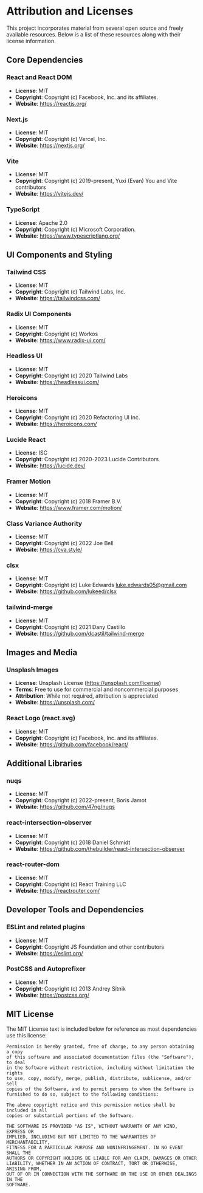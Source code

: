 # Attribution and Licenses

This project incorporates material from several open source and freely available resources.
Below is a list of these resources along with their license information.

## Core Dependencies

### React and React DOM
- **License**: MIT
- **Copyright**: Copyright (c) Facebook, Inc. and its affiliates.
- **Website**: https://reactjs.org/

### Next.js
- **License**: MIT
- **Copyright**: Copyright (c) Vercel, Inc.
- **Website**: https://nextjs.org/

### Vite
- **License**: MIT
- **Copyright**: Copyright (c) 2019-present, Yuxi (Evan) You and Vite contributors
- **Website**: https://vitejs.dev/

### TypeScript
- **License**: Apache 2.0
- **Copyright**: Copyright (c) Microsoft Corporation.
- **Website**: https://www.typescriptlang.org/

## UI Components and Styling

### Tailwind CSS
- **License**: MIT
- **Copyright**: Copyright (c) Tailwind Labs, Inc.
- **Website**: https://tailwindcss.com/

### Radix UI Components
- **License**: MIT
- **Copyright**: Copyright (c) Workos
- **Website**: https://www.radix-ui.com/

### Headless UI
- **License**: MIT
- **Copyright**: Copyright (c) 2020 Tailwind Labs
- **Website**: https://headlessui.com/

### Heroicons
- **License**: MIT
- **Copyright**: Copyright (c) 2020 Refactoring UI Inc.
- **Website**: https://heroicons.com/

### Lucide React
- **License**: ISC
- **Copyright**: Copyright (c) 2020-2023 Lucide Contributors
- **Website**: https://lucide.dev/

### Framer Motion
- **License**: MIT
- **Copyright**: Copyright (c) 2018 Framer B.V.
- **Website**: https://www.framer.com/motion/

### Class Variance Authority
- **License**: MIT
- **Copyright**: Copyright (c) 2022 Joe Bell
- **Website**: https://cva.style/

### clsx
- **License**: MIT
- **Copyright**: Copyright (c) Luke Edwards <luke.edwards05@gmail.com>
- **Website**: https://github.com/lukeed/clsx

### tailwind-merge
- **License**: MIT
- **Copyright**: Copyright (c) 2021 Dany Castillo
- **Website**: https://github.com/dcastil/tailwind-merge

## Images and Media

### Unsplash Images
- **License**: Unsplash License (https://unsplash.com/license)
- **Terms**: Free to use for commercial and noncommercial purposes
- **Attribution**: While not required, attribution is appreciated
- **Website**: https://unsplash.com/

### React Logo (react.svg)
- **License**: MIT
- **Copyright**: Copyright (c) Facebook, Inc. and its affiliates.
- **Website**: https://github.com/facebook/react/

## Additional Libraries

### nuqs
- **License**: MIT
- **Copyright**: Copyright (c) 2022-present, Boris Jamot
- **Website**: https://github.com/47ng/nuqs

### react-intersection-observer
- **License**: MIT
- **Copyright**: Copyright (c) 2018 Daniel Schmidt
- **Website**: https://github.com/thebuilder/react-intersection-observer

### react-router-dom
- **License**: MIT
- **Copyright**: Copyright (c) React Training LLC
- **Website**: https://reactrouter.com/

## Developer Tools and Dependencies

### ESLint and related plugins
- **License**: MIT
- **Copyright**: Copyright JS Foundation and other contributors
- **Website**: https://eslint.org/

### PostCSS and Autoprefixer
- **License**: MIT
- **Copyright**: Copyright (c) 2013 Andrey Sitnik
- **Website**: https://postcss.org/

## MIT License

The MIT License text is included below for reference as most dependencies use this license:

```
Permission is hereby granted, free of charge, to any person obtaining a copy
of this software and associated documentation files (the "Software"), to deal
in the Software without restriction, including without limitation the rights
to use, copy, modify, merge, publish, distribute, sublicense, and/or sell
copies of the Software, and to permit persons to whom the Software is
furnished to do so, subject to the following conditions:

The above copyright notice and this permission notice shall be included in all
copies or substantial portions of the Software.

THE SOFTWARE IS PROVIDED "AS IS", WITHOUT WARRANTY OF ANY KIND, EXPRESS OR
IMPLIED, INCLUDING BUT NOT LIMITED TO THE WARRANTIES OF MERCHANTABILITY,
FITNESS FOR A PARTICULAR PURPOSE AND NONINFRINGEMENT. IN NO EVENT SHALL THE
AUTHORS OR COPYRIGHT HOLDERS BE LIABLE FOR ANY CLAIM, DAMAGES OR OTHER
LIABILITY, WHETHER IN AN ACTION OF CONTRACT, TORT OR OTHERWISE, ARISING FROM,
OUT OF OR IN CONNECTION WITH THE SOFTWARE OR THE USE OR OTHER DEALINGS IN THE
SOFTWARE.
``` 